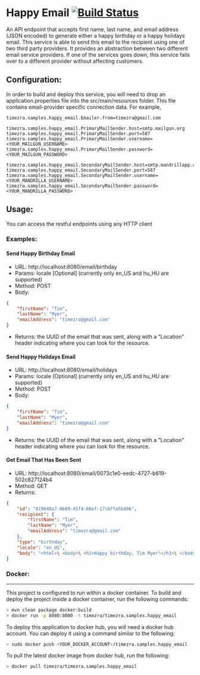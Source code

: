 Happy Email [![Build Status](https://travis-ci.org/timezra/happy_email.png)](https://travis-ci.org/timezra/happy_email)
===============================================

An API endpoint that accepts first name, last name, and email address (JSON encoded) to generate either a happy birthday or a happy holidays email. This service is able to send this email to the recipient using one of two third party providers. It provides an abstraction between two different email service providers. If one of the services goes down, this service fails over to a different provider without affecting customers.

Configuration:
----------------------------------------------------
In order to build and deploy this service, you will need to drop an application.properties file into the src/main/resources folder. This file contains email-provider specific connection data. For example,

```properties
timezra.samples.happy_email.Emailer.from=timezra@gmail.com

timezra.samples.happy_email.PrimaryMailSender.host=smtp.mailgun.org
timezra.samples.happy_email.PrimaryMailSender.port=587
timezra.samples.happy_email.PrimaryMailSender.username=<YOUR_MAILGUN_USERNAME>
timezra.samples.happy_email.PrimaryMailSender.password=<YOUR_MAILGUN_PASSWORD>

timezra.samples.happy_email.SecondaryMailSender.host=smtp.mandrillapp.com
timezra.samples.happy_email.SecondaryMailSender.port=587
timezra.samples.happy_email.SecondaryMailSender.username=<YOUR_MANDRILLA_USERNAME>
timezra.samples.happy_email.SecondaryMailSender.password=<YOUR_MANDRILLA_PASSWORD>
```

Usage:
----------------------------------------------------
You can access the restful endpoints using any HTTP client

### Examples: ###

#### Send Happy Birthday Email
* URL: http://localhost:8080/email/birthday
* Params: locale \[Optional\] \(currently only en\_US and hu\_HU are supported\)
* Method: POST
* Body:
```json
{
    "firstName": "Tim",
    "lastName": "Myer",
    "emailAddress": "timezra@gmail.com"
}
```
* Returns: the UUID of the email that was sent, along with a "Location" header indicating where you can look for the resource.

#### Send Happy Holidays Email
* URL: http://localhost:8080/email/holidays
* Params: locale \[Optional\] \(currently only en\_US and hu\_HU are supported\)
* Method: POST
* Body:
```json
{
    "firstName": "Tim",
    "lastName": "Myer",
    "emailAddress": "timezra@gmail.com"
}
```
* Returns: the UUID of the email that was sent, along with a "Location" header indicating where you can look for the resource.

#### Get Email That Has Been Sent
* URL: http://localhost:8080/email/0073c1e0-eedc-4727-b619-502c827124b4
* Method: GET
* Returns:
```json
{
    "id": "419840a7-0609-45f4-86ef-17cbffa5bd06",
    "recipient": {
        "firstName": "Tim",
        "lastName": "Myer",
        "emailAddress": "timezra@gmail.com"
    },
    "type": "birthday",
    "locale": "en_US",
    "body": "<html>\ <body>\ <h3>Happy birthday, Tim Myer!</h3>\ </body>\ </html>\ "
}
``` 

### Docker:
----------------------------------------------------
This project is configured to run within a docker container. To build and deploy the project inside a docker container, run the following commands:

```bash
> mvn clean package docker:build
> docker run -p 8080:8080 -t timezra/timezra.samples.happy_email
```

To deploy this application to docker hub, you will need a docker hub account. You can deploy it using a command similar to the following:

```bash
> sudo docker push <YOUR_DOCKER_ACCOUNT>/timezra.samples.happy_email
```

To pull the latest docker image from docker hub, run the following:
```bash
> docker pull timezra/timezra.samples.happy_email
```
